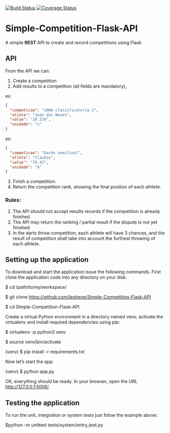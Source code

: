 [![Build Status](https://travis-ci.org/leobene/Simple-Competition-Flask-API.svg?branch=master)](https://travis-ci.org/leobene/Simple-Competition-Flask-API)
[![Coverage Status](https://coveralls.io/repos/github/leobene/Simple-Competition-Flask-API/badge.svg?branch=master)](https://coveralls.io/github/leobene/Simple-Competition-Flask-API?branch=master)
# Simple-Competition-Flask-API
A simple **REST** API to create and record competitions using Flask

## API 

From the API we can:

1. Create a competition
2. Add results to a competition (all fields are mandatory), 
  
  ex: 
  ```json
  {
    "competicao": "100m classificatoria 1", 
    "atleta": "Joao das Neves", 
    "value": "10.234", 
    "unidade": "s"
  }
  ```
  ex: 
  ```json
  {
    "competicao": "Dardo semifinal", 
    "atleta": "Claudio", 
    "value": "70.43", 
    "unidade": "m"
  }
  ```
3. Finish a competition.
4. Return the competition rank, showing the final position of each athlete.

### **Rules**:
1. The API should not accept results records if the competition is already finished.
2. The API may return the ranking / partial result if the dispute is not yet finished.
3. In the darts throw competition, each athlete will have 3 chances, and the result of
competition shall take into account the furthest throwing of each athlete.


## Setting up the application
To download and start the application issue the following commands.
First clone the application code into any directory on your disk:

$ cd /path/to/my/workspace/

$ git clone https://github.com/leobene/Simple-Competition-Flask-API

$ cd Simple-Competition-Flask-API

Create a virtual Python environment in a directory named venv, activate the virtualenv and install required dependencies using pip:

$ virtualenv -p python3 venv

$ source venv/bin/activate

(venv) $ pip install -r requirements.txt

Now let’s start the app:

(venv) $ python app.py

OK, everything should be ready. In your browser, open the URL http://127.0.0.1:5006/

## Testing the application

To run the unit, integration or system tests just folow the example above:

$python -m unittest tests/system/entry_test.py

